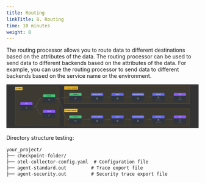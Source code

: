 ```yaml
---
title: Routing
linkTitle: 8. Routing
time: 10 minutes
weight: 8
---
```


The routing processor allows you to route data to different destinations based on the attributes of the data. The routing processor can be used to send data to different backends based on the attributes of the data. For example, you can use the routing processor to send data to different backends based on the service name or the environment.

![Routing Processor](../images/routing.png)

Directory structure testing:

```text
your_project/
├── checkpoint-folder/
├── otel-collector-config.yaml  # Configuration file
├── agent-standard.out         # Trace export file
├── agent-security.out         # Security trace export file
```
